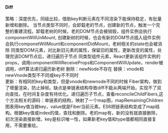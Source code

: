 #### Diff ####  

策略：深度优先，同级比较，借助key判断元素在不同渲染下能保持稳定，有批量新增和删除。
当节点类型不同时，会卸载老的节点，创建新的节点，触发一个完整的重建流程。卸载老树的时候，老的DOM节点会被销毁，组件实例会执行componentWillUnMount, 创建新树的时候，也会有新的DOM节点插入组件实例会执行componetWillMount和componentDidMount，老树相关的state也会被消除
同类型DOM元素，对比新旧元素的属性，保留旧的属性，更新改变的属性，处理完该DOM节点后，递归遍历子节点
同类型组件元素，React更新该组件实例的props，调用componentWillReceiveProps和ComponentWillUpdate，render被调用，diff算法递归遍历新老树
 删除：newNode不存在
替换：vnode和newVnode类型不不同或key不不同时														
更新：有相同的key和类型，但是vnode和newnode不同的时候
Fiber架构，做到了增量渲染，防止掉帧。缺点是单链表结构导致diff不能从两端开始，实现不了双向查找，在时间复杂度有待优化。递归遍历子节点，查看reconcileChildFibers,这个方法相关的源码：单链表的结构，映射了一个map图，mapRemainingChildren图表用key值当做key，value就是Fiber当前元素。ES6把链表结构变成了map结构。根据key值或index的值，查找和删除。老的map有，新的没有就直接删除，初次渲染直接新增。key是标识唯一性，如果新老key值和type值都相同直接复用，不需要重绘。